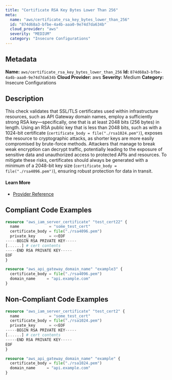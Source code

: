```yaml
---
title: "Certificate RSA Key Bytes Lower Than 256"
meta:
  name: "aws/certificate_rsa_key_bytes_lower_than_256"
  id: "874d68a3-bfbe-4a4b-aaa0-9e74d7da634b"
  cloud_provider: "aws"
  severity: "MEDIUM"
  category: "Insecure Configurations"
---
```

## Metadata
**Name:** `aws/certificate_rsa_key_bytes_lower_than_256`
**Id:** `874d68a3-bfbe-4a4b-aaa0-9e74d7da634b`
**Cloud Provider:** aws
**Severity:** Medium
**Category:** Insecure Configurations
## Description
This check validates that SSL/TLS certificates used within infrastructure resources, such as API Gateway domain names, employ a sufficiently strong RSA key—specifically, one that is at least 2048 bits (256 bytes) in length. Using an RSA public key that is less than 2048 bits, such as with a 1024-bit certificate (`certificate_body = file("./rsa1024.pem")`), exposes the resource to cryptographic attacks, as shorter keys are more easily compromised by brute-force methods. Attackers that manage to break weak encryption can decrypt traffic, potentially leading to the exposure of sensitive data and unauthorized access to protected APIs and resources. To mitigate these risks, certificates should always be generated with a minimum of a 2048-bit key size (`certificate_body = file("./rsa4096.pem")`), ensuring robust protection for data in transit.

#### Learn More

 - [Provider Reference](https://registry.terraform.io/providers/hashicorp/aws/latest/docs/resources/api_gateway_rest_api)


## Compliant Code Examples
```terraform
resource "aws_iam_server_certificate" "test_cert22" {
  name             = "some_test_cert"
  certificate_body = file("./rsa4096.pem")
  private_key      = <<EOF
-----BEGIN RSA PRIVATE KEY-----
[......] # cert contents
-----END RSA PRIVATE KEY-----
EOF
}


```

```terraform
resource "aws_api_gateway_domain_name" "example3" {
  certificate_body = file("./rsa4096.pem")
  domain_name     = "api.example.com"
}

```
## Non-Compliant Code Examples
```terraform
resource "aws_iam_server_certificate" "test_cert2" {
  name             = "some_test_cert"
  certificate_body = file("./rsa1024.pem")
  private_key      = <<EOF
-----BEGIN RSA PRIVATE KEY-----
[......] # cert contents
-----END RSA PRIVATE KEY-----
EOF
}

```

```terraform
resource "aws_api_gateway_domain_name" "example" {
  certificate_body = file("./rsa1024.pem")
  domain_name     = "api.example.com"
}

```